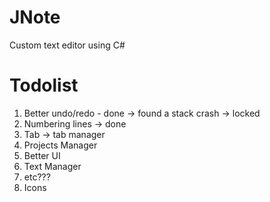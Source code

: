 # JNote
Custom text editor using C#

# Todolist
1. Better undo/redo - done -> found a stack crash -> locked
2. Numbering lines -> done
3. Tab -> tab manager
4. Projects Manager
5. Better UI
6. Text Manager
7. etc???
8. Icons
